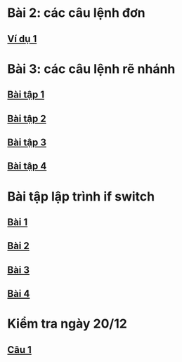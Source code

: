 # Bài 2: các câu lệnh đơn
## [Ví dụ 1](https://www.jdoodle.com/embed/v0/5CHZ)
# Bài 3: các câu lệnh rẽ nhánh
## [Bài tập 1](https://www.jdoodle.com/embed/v0/5Awy)
## [Bài tập 2](https://www.jdoodle.com/embed/v0/5AwS) 
## [Bài tập 3](https://www.jdoodle.com/embed/v0/5AxR)
## [Bài tập 4](https://www.jdoodle.com/embed/v0/5Az7)
# Bài tập lập trình if switch
## [Bài 1](https://www.jdoodle.com/embed/v0/5B2P)
## [Bài 2](https://www.jdoodle.com/embed/v0/5B4j)
## [Bài 3](https://www.jdoodle.com/embed/v0/5D8M)
## [Bài 4](https://www.jdoodle.com/embed/v0/5D9w)
# Kiểm tra ngày 20/12
## [Câu 1](https://www.jdoodle.com/embed/v0/5F25)
